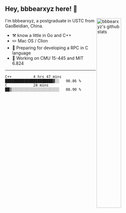 ## Hey, bbbearxyz here! :wave:

<img align="right" alt="bbbearxyz's github stats" width="40%" src="https://github-readme-stats.vercel.app/api?username=bbbearxyz&show_icons=true">

I'm bbbearxyz, a postgraduate in USTC from GaoBeidian, China.

-   :hammer_and_pick:    know a little in Go and C++
-   :pencil2: Mac OS / Clion
-   :seedling: Preparing for developing a RPC in C language 
-   :thinking: Working on CMU 15-445 and MIT 6.824
---
<!--START_SECTION:waka-->
```text
C++          4 hrs 47 mins   ██████████████████████▓░░   90.86 % 
C            28 mins         ██▒░░░░░░░░░░░░░░░░░░░░░░   08.90 % 
```
<!--END_SECTION:waka-->
